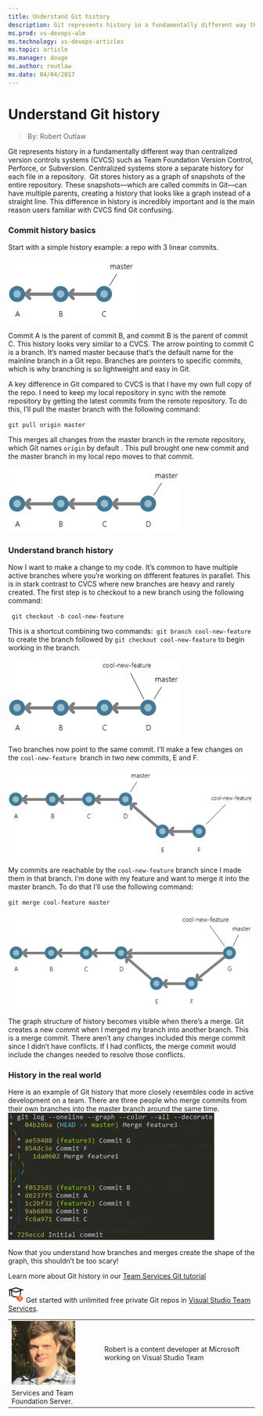 ```yaml
---
title: Understand Git history
description: Git represents history in a fundamentally different way than centralized version controls systems (CVCS) such as Team Foundation Version Control, Perforce, or Subversion.
ms.prod: vs-devops-alm
ms.technology: vs-devops-articles
ms.topic: article
ms.manager: douge
ms.author: routlaw
ms.date: 04/04/2017
---
```


# Understand Git history
> By: Robert Outlaw

Git represents history in a fundamentally different way than centralized
version controls systems (CVCS) such as Team Foundation Version Control,
Perforce, or Subversion. Centralized systems store a separate history
for each file in a repository.  Git stores history as a graph of
snapshots of the entire repository. These snapshots—which are called
commits in Git—can have multiple parents, creating a history that looks
like a graph instead of a straight line. This difference in history is
incredibly important and is the main reason users familiar with CVCS
find Git confusing.

### Commit history basics

Start with a simple history example: a repo with 3 linear commits.

![three commits in a line](_img/history-abc-1.png)  

Commit A is the parent of commit B, and commit B is the parent of commit
C. This history looks very similar to a CVCS. The arrow pointing to
commit C is a branch. It’s named master because that’s the default name
for the mainline branch in a Git repo. Branches are pointers to specific
commits, which is why branching is so lightweight and easy in Git.

A key difference in Git compared to CVCS is that I have my own full copy
of the repo. I need to keep my local repository in sync with the remote
repository by getting the latest commits from the remote repository. To
do this, I’ll pull the master branch with the following command:

`git pull origin master`

This merges all changes from the master branch in the remote repository,
which Git names `origin` by default . This pull brought one new commit
and the master branch in my local repo moves to that commit.

![a fourth commit, D, is added to the line](_img/history-abcd-1.png)

### Understand branch history

Now I want to make a change to my code. It’s common to have multiple
active branches where you’re working on different features in parallel.
This is in stark contrast to CVCS where new branches are heavy and
rarely created. The first step is to checkout to a new branch using the
following command:

` git checkout -b cool-new-feature`

This is a shortcut combining two commands:` git branch cool-new-feature`
to create the branch followed by `git checkout cool-new-feature` to
begin working in the branch.

![Branch cool-new-feature is added](_img/history-abcd-cool-new-feature-1.png)

Two branches now point to the same commit. I’ll make a few changes on
the `cool-new-feature `branch in two new commits, E and F.

![](_img/history-abcd-cool-new-feature-e-f-1.png)  

My commits are reachable by the `cool-new-feature` branch since I made
them in that branch. I’m done with my feature and want to merge it into
the master branch. To do that I’ll use the following command:

`git merge cool-feature master`

![](_img/history-abcd-cool-new-feature-e-f-merge-1.png)

The graph structure of history becomes visible when there’s a merge. Git
creates a new commit when I merged my branch into another branch. This
is a merge commit. There aren’t any changes included this merge commit
since I didn’t have conflicts. If I had conflicts, the merge commit
would include the changes needed to resolve those conflicts.

### History in the real world

Here is an example of Git history that more closely resembles code in
active development on a team. There are three people who merge commits
from their own branches into the master branch around the same time.
![console log of git graph](_img/gitlogconsole.png)

Now that you understand how branches and merges create the shape of the
graph, this shouldn’t be too scary\!

Learn more about Git history in our [Team Services Git tutorial](https://www.visualstudio.com/en-us/docs/git/tutorial/history)

![Learn Git](_img/LearnGIT_32x.png) Get started with unlimited free private Git repos in [Visual Studio Team Services](https://www.visualstudio.com/team-services/git/).

|             |                           |
|-------------|---------------------------|
|![Robert Outlaw](_img/Robert-Outlaw_avatar_1479411198-130x130.jpg)|Robert is a content developer at Microsoft working on Visual Studio Team
Services and Team Foundation Server.|